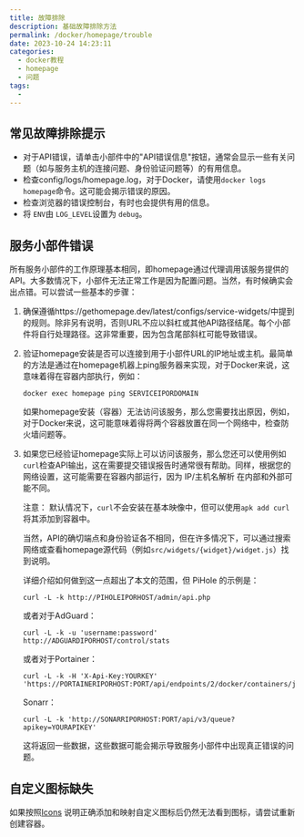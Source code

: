 ```yaml
---
title: 故障排除
description: 基础故障排除方法
permalink: /docker/homepage/trouble
date: 2023-10-24 14:23:11
categories: 
  - docker教程
  - homepage
  - 问题
tags: 
  - 
---
```


## 常见故障排除提示

- 对于API错误，请单击小部件中的"API错误信息"按钮，通常会显示一些有关问题（如与服务主机的连接问题、身份验证问题等）的有用信息。
- 检查config/logs/homepage.log，对于Docker，请使用`docker logs homepage`命令。这可能会揭示错误的原因。
- 检查浏览器的错误控制台，有时也会提供有用的信息。
- 将 `ENV`由 `LOG_LEVEL`设置为 `debug`。

## 服务小部件错误

所有服务小部件的工作原理基本相同，即homepage通过代理调用该服务提供的API。大多数情况下，小部件无法正常工作是因为配置问题。当然，有时候确实会出点错。可以尝试一些基本的步骤：

1. 确保遵循https://gethomepage.dev/latest/configs/service-widgets/中提到的规则。除非另有说明，否则URL不应以斜杠或其他API路径结尾。每个小部件将自行处理路径。这非常重要，因为包含尾部斜杠可能导致错误。

2. 验证homepage安装是否可以连接到用于小部件URL的IP地址或主机。最简单的方法是通过在homepage机器上ping服务器来实现，对于Docker来说，这意味着得在容器内部执行，例如：

    ```
    docker exec homepage ping SERVICEIPORDOMAIN
    ```

    如果homepage安装（容器）无法访问该服务，那么您需要找出原因，例如，对于Docker来说，这可能意味着得将两个容器放置在同一个网络中，检查防火墙问题等。

3. 如果您已经验证homepage实际上可以访问该服务，那么您还可以使用例如`curl`检查API输出，这在需要提交错误报告时通常很有帮助。同样，根据您的网络设置，这可能需要在容器内部运行，因为 IP/主机名解析 在内部和外部可能不同。

    注意： 默认情况下，`curl`不会安装在基本映像中，但可以使用`apk add curl`将其添加到容器中。

    当然，API的确切端点和身份验证各不相同，但在许多情况下，可以通过搜索网络或查看homepage源代码（例如`src/widgets/{widget}/widget.js`）找到说明。

    详细介绍如何做到这一点超出了本文的范围，但 PiHole 的示例是：

    ```
    curl -L -k http://PIHOLEIPORHOST/admin/api.php
    ```

    或者对于AdGuard：

    ```
    curl -L -k -u 'username:password' http://ADGUARDIPORHOST/control/stats
    ```

    或者对于Portainer：

    ```
    curl -L -k -H 'X-Api-Key:YOURKEY' 'https://PORTAINERIPORHOST:PORT/api/endpoints/2/docker/containers/json'
    ```

    Sonarr：
    ```
    curl -L -k 'http://SONARRIPORHOST:PORT/api/v3/queue?apikey=YOURAPIKEY'
    ```

    这将返回一些数据，这些数据可能会揭示导致服务小部件中出现真正错误的问题。


## 自定义图标缺失

如果按照[Icons](../configs/services.md#icons) 说明正确添加和映射自定义图标后仍然无法看到图标，请尝试重新创建容器。
